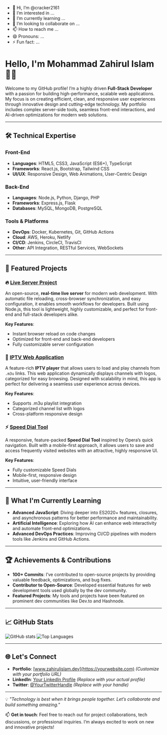 - 👋 Hi, I’m @cracker2161
- 👀 I’m interested in ...
- 🌱 I’m currently learning ...
- 💞️ I’m looking to collaborate on ...
- 📫 How to reach me ...
- 😄 Pronouns: ...
- ⚡ Fun fact: ...

<!---
cracker2161/cracker2161 is a ✨ special ✨ repository because its `README.md` (this file) appears on your GitHub profile.
You can click the Preview link to take a look at your changes.
--->


# Hello, I'm Mohammad Zahirul Islam 👨‍💻

Welcome to my GitHub profile! I’m a highly driven **Full-Stack Developer** with a passion for building high-performance, scalable web applications. My focus is on creating efficient, clean, and responsive user experiences through innovative design and cutting-edge technology. My portfolio includes complex server-side tools, seamless front-end interactions, and AI-driven optimizations for modern web solutions.

---

## 🛠️ Technical Expertise

### Front-End
- **Languages**: HTML5, CSS3, JavaScript (ES6+), TypeScript
- **Frameworks**: React.js, Bootstrap, Tailwind CSS
- **UI/UX**: Responsive Design, Web Animations, User-Centric Design

### Back-End
- **Languages**: Node.js, Python, Django, PHP
- **Frameworks**: Express.js, Flask
- **Databases**: MySQL, MongoDB, PostgreSQL

### Tools & Platforms
- **DevOps**: Docker, Kubernetes, Git, GitHub Actions
- **Cloud**: AWS, Heroku, Netlify
- **CI/CD**: Jenkins, CircleCI, TravisCI
- **Other**: API Integration, RESTful Services, WebSockets

---

## 🚀 Featured Projects

### 🔥 [Live Server Project](https://github.com/cracker2161/live-server-project)
An open-source, **real-time live server** for modern web development. With automatic file reloading, cross-browser synchronization, and easy configuration, it enables smooth workflows for developers. Built using Node.js, this tool is lightweight, highly customizable, and perfect for front-end and full-stack developers alike.

**Key Features**:
- Instant browser reload on code changes
- Optimized for front-end and back-end developers
- Fully customizable server configuration

### 📡 [IPTV Web Application](https://github.com/cracker2161/iptv-player)
A feature-rich **IPTV player** that allows users to load and play channels from `.m3u` links. This web application dynamically displays channels with logos, categorized for easy browsing. Designed with scalability in mind, this app is perfect for delivering a seamless user experience across devices.

**Key Features**:
- Supports .m3u playlist integration
- Categorized channel list with logos
- Cross-platform responsive design

### ⚡ [Speed Dial Tool](https://github.com/cracker2161/speed-dial-tool)
A responsive, feature-packed **Speed Dial Tool** inspired by Opera’s quick navigation. Built with a mobile-first approach, it allows users to save and access frequently visited websites with an attractive, highly responsive UI.

**Key Features**:
- Fully customizable Speed Dials
- Mobile-first, responsive design
- Intuitive, user-friendly interface

---

## 🌱 What I'm Currently Learning

- **Advanced JavaScript**: Diving deeper into ES2020+ features, closures, and asynchronous patterns for better performance and maintainability.
- **Artificial Intelligence**: Exploring how AI can enhance web interactivity and automate front-end optimizations.
- **Advanced DevOps Practices**: Improving CI/CD pipelines with modern tools like Jenkins and GitHub Actions.

---

## 🏆 Achievements & Contributions

- **100+ Commits**: I’ve contributed to open-source projects by providing valuable feedback, optimizations, and bug fixes.
- **Contributor to Open-Source**: Developed essential features for web development tools used globally by the dev community.
- **Featured Projects**: My tools and projects have been featured on prominent dev communities like Dev.to and Hashnode.

---

## 📈 GitHub Stats

![GitHub stats](https://github-readme-stats.vercel.app/api?username=cracker2161&show_icons=true&theme=tokyonight&count_private=true)
![Top Languages](https://github-readme-stats.vercel.app/api/top-langs/?username=cracker2161&layout=compact&theme=tokyonight)

---

## 🌐 Let's Connect

- **Portfolio**: [www.zahirulislam.dev](https://yourwebsite.com) *(Customize with your portfolio URL)*
- **LinkedIn**: [Your LinkedIn Profile](https://www.linkedin.com/in/yourprofile) *(Replace with your actual profile)*
- **Twitter**: [@YourTwitterHandle](https://twitter.com/YourTwitterHandle) *(Replace with your handle)*

---

💡 *"Technology is best when it brings people together. Let’s collaborate and build something amazing."* 

📫 **Get in touch**: Feel free to reach out for project collaborations, tech discussions, or professional inquiries. I’m always excited to work on new and innovative projects!
